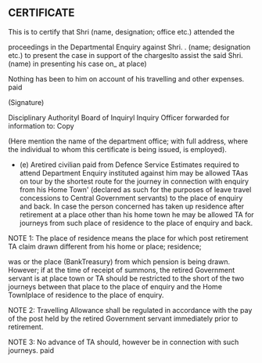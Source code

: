## CERTIFICATE

This is to certify that Shri (name, designation; office etc.) attended the

proceedings in the Departmental Enquiry against Shri. . (name; designation etc.) to present the case in support of the chargeslto assist the said Shri. (name) in presenting his case on\_ at place)

Nothing has been to him on account of his travelling and other expenses. paid

(Signature)

Disciplinary Authorityl Board of Inquiryl Inquiry Officer forwarded for information to: Copy

(Here mention the name of the department office; with full address, where the individual to whom this certificate is being issued, is employed).

- (e) Aretired civilian paid from Defence Service Estimates required to attend Department Enquiry instituted against him may be allowed TAas on tour by the shortest route for the journey in connection with enquiry from his Home Town' (declared as such for the purposes of leave travel concessions to Central Government servants) to the place of enquiry and back. In case the person concerned has taken up residence after retirement at a place other than his home town he may be allowed TA for journeys from such place of residence to the place of enquiry and back.

NOTE 1: The place of residence means the place for which post retirement TA claim drawn different from his home or place; residence;

was or the place (BankTreasury) from which pension is being drawn. However; if at the time of receipt of summons, the retired Government servant is at place town or TA should be restricted to the short of the two journeys between that place to the place of enquiry and the Home Townlplace of residence to the place of enquiry.

NOTE 2: Travelling Allowance shall be regulated in accordance with the pay of the post held by the retired Government servant immediately prior to retirement.

NOTE 3: No advance of TA should, however be in connection with such journeys. paid
